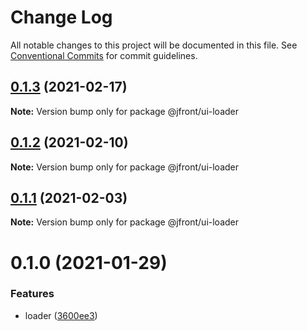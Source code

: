 # Change Log

All notable changes to this project will be documented in this file. See
[Conventional Commits](https://conventionalcommits.org) for commit guidelines.

## [0.1.3](https://github.com/Jepria/jfront-ui/compare/@jfront/ui-loader@0.1.2...@jfront/ui-loader@0.1.3) (2021-02-17)

**Note:** Version bump only for package @jfront/ui-loader

## [0.1.2](https://github.com/Jepria/jfront-ui/compare/@jfront/ui-loader@0.1.1...@jfront/ui-loader@0.1.2) (2021-02-10)

**Note:** Version bump only for package @jfront/ui-loader

## [0.1.1](https://github.com/Jepria/jfront-ui/compare/@jfront/ui-loader@0.1.0...@jfront/ui-loader@0.1.1) (2021-02-03)

**Note:** Version bump only for package @jfront/ui-loader

# 0.1.0 (2021-01-29)

### Features

- loader
  ([3600ee3](https://github.com/Jepria/jfront-ui/commit/3600ee3c3d69ecf0948f7342f7398dfe0785982f))
